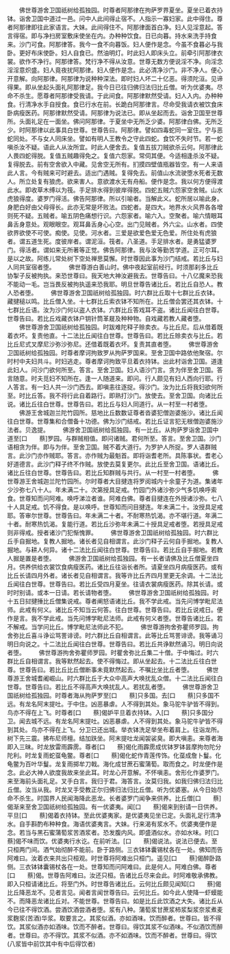<!-- { "loadSidebar": true } -->
　　佛世尊游舍卫国祇树给孤独园。时尊者阿那律在拘萨罗界夏坐。夏坐已着衣持钵。诣舍卫国中道过一邑。问中人此间得止宿不。人指示一寡妇家。此中得住。尊者阿那律即往此家语言。大妹。此间得住不。阿那律面首白净。妇人见淫意起。答言得宿。即与净扫房室敷床使坐在内。办种种饮食。日已向暮。持水来洗手持食来。沙门可食。阿那律答。我今一食不向暮饭。妇人便作是念。今虽不食暮必与我卧。更好布床使卧。妇人自食已。然油明灯。时此妇人即床头立。前牵引阿那律衣裳。欲作不净行。阿那律答。梵行净不得从汝意。世尊无数方便说淫不净。向淫念淫淫意炽盛。妇人竟夜扰阿那律。妇人便作是念。此必清净沙门。非不净人。便心开意解。向阿那律。阿那律为说种种深法。即时妇人坏二十亿恶。得须陀洹。见谛得果。即从坐起头面礼阿那律足。我今日已往归佛归法归比丘僧。听为优婆夷。尽命不杀生。愿尊者阿那律受我请。于此间食。阿那律默然受请。妇人入内。办种种食。行清净水手自授食。食已行水在前。长跪白阿那律言。尽命受我请衣被饮食床卧病瘦医药。阿那律默然受请。阿那律为说法已。即从坐起而去。诣舍卫国至世尊所。头面礼足在一面坐。佛问阿那律。于夏坐中无所乏少婆。阿那律白佛。无所乏少。时阿那律以此事具白世尊。世尊告曰。阿那律。譬如四毒蛇同一室住。宁与恶蛇同处。不与女人同床坐。譬如有明人王教令之守此四蛇。食饮不失时节。若一蛇嗔杀汝不疑。语此人从汝所宜。时此人便舍去。复值五拔刀贼欲杀云何。阿那律此人畏四蛇得脱。复值五贼趣得免之。复值六怨家。常伺其便。今适相逢杀汝不疑。复得脱去。前有空舍欲入中藏。见舍空无所有。扪摸四壁值瓶器皆空。有一人来语此人言。今有贼来可时避去。适出门遇贼。复得免去。前值山水流驶堕水死者无数人。所立处复有狼虎。欲来害人。意欲渡水无有舟船。便作是念。我以何方便得渡此水。即收草木缚以为筏。手足排水得到彼岸得脱。四蛇五贼六怨家空舍贼。山水虎狼得度。婆罗门得活。佛告阿那律。所以引喻者。当解此义。蛇所居以喻此身。身肥白好由父母得长。此亦无常是坏败法。四蛇者。是四大。地界水火风界各各增则死不疑。五贼者。喻五阴色痛想行识。六怨家者。喻六入。空聚者。喻六情眼耳鼻舌身意处。观眼眼空。观耳鼻舌身心心空。出门见贼者。外六尘。山水者。四使欲界欲使不可使。痴使。见使。河水者。三爱是欲爱色爱无色爱。所住处有虎狼者。谓五道生死。度彼岸者。谓泥洹。筏者。八圣道。手足排水者。是勇猛婆罗门。得活者。谓如来无所著等正觉。佛告阿那律。我与汝等勤苦学道。正可尔耳。是以之故。阿练儿常处树下空处禅思莫懈。时世尊因此事为沙门结戒。若比丘与妇人同共室宿者堕。
　　佛世尊游白善山时。佛中夜起室前经行。时须那刹多比丘协掣子反被拘执。来恐世尊曰。我天地大神汝避我去。世尊告曰。十八亿魔来恐我不能动一毛。岂当畏反被拘执遥来恐我耶。明旦世尊告诸比丘。若比丘自恐人。教人恐者堕。
　　佛世尊游舍卫国祇树给孤独园。时六群比丘取十七群比丘衣钵。藏揵槌以鸣。比丘僧入坐。十七群比丘索衣钵不知所在。比丘僧会罢还其衣钵。十七群比丘语。汝为沙门何以盗人衣钵。六群比丘答戏耳不盗。诸比丘闻往白世尊。世尊告曰。若比丘戏藏衣钵户钥针筒革屣及种种物。自戏藏若教人藏者堕。
　　佛世尊游舍卫国祇树给孤独园。时跋难陀释子赊卖衣。与比丘尼。后从借着既着衣坏。复责他直。十二法比丘闻往白世尊。世尊告曰。若比丘赊卖衣与比丘。若比丘尼式叉摩尼沙弥沙弥尼。还借着既着衣坏。复责其直者堕。
　　佛世尊游舍卫国祇树给孤独园。时尊者摩诃拘致罗从拘萨罗国来。至舍卫国中路依他聚宿。尔时村中夫妇共斗。时妇逃走。尊者摩诃拘致平旦着衣持钵。出此村诣舍卫国。道逢此妇人。问沙门欲何所至。答言。至舍卫国。妇人语沙门言。贪为伴至舍卫国。答言随意。时夫觅妇不知所在。逢一人随道来。即问。行人颇见有妇人西向行耶。行人答言。有一妇人共一沙门西去。即嗔恚往逐捉。得沙门。汝为比丘将我妇欲何所至。时比丘答。我不将行此自着路行。即熟打沙门。放使去。至舍卫国。向诸比丘说。诸比丘往白世尊。世尊告曰。若比丘与妇人同道行。从一村至一村者堕。
　　佛游王舍城迦兰陀竹园所。慈地比丘数数证尊者沓婆犯僧迦婆施沙。诸比丘闻往白世尊。世尊集和合僧备十功德。佛为沙门结戒。若比丘证言犯无根僧迦婆施沙法者。贝逸提。
　　佛游舍卫国祇树给孤独园。有一比丘。从拘萨罗诣舍卫国中道至[口　　蔡]罗园。与群贼相值。即问诸贼。君何所至。答言。至舍卫国。沙门语相贪为伴。即与为伴。至舍卫国。贼不着大道行。为罗护人所捉。罗人语群贼言。此沙门亦作贼耶。答言。亦作贼为最魁首。即将诣耆老所。具陈事状。耆老心好道德言。此沙门释子终不作贼。放使去莫复更尔。此比丘至舍卫国。语诸比丘。诸比丘往白世尊。世尊告曰。若比丘知群贼与共行。从一村至一村者堕。
　　佛世尊游王舍城迦兰陀竹园所。尔时尊者大目揵连将罗阅城内十余童子为道。集诸年少沙弥七八十人。年未满二十。次第授具足戒。竹园门外诸沙弥少气多饥唤呼索食。世尊知而问阿难。唤呼涕泣者谁。阿难白佛。尊者目揵连在外授诸沙弥。七八十人具足戒。饥不得食。是以唤呼。世尊知而问目揵连。年未满二十。汝授具足戒耶。答审尔世尊。世尊告曰。年未满二十者。不耐寒热饥渴。亦不堪行道。年满二十者。耐寒热饥渴。复能行道。若比丘沙弥年未满二十授具足戒者堕。若授具足戒则非得戒。授者诸沙门犯惭愧罪。
　　佛世尊游舍卫国祇树给孤独园。时六群比丘手自掘地。复教人掘地。诸长者见自相谓言。此沙门释子云何自手掘地。复教人掘地。与耕人何异。诸十二法比丘闻往白世尊。世尊告曰。若比丘自手掘地。若教人掘是置是者堕。
　　佛游舍卫国祇树给孤独园。有一长者请佛及比丘僧夏坐四月。供养供给衣裳饮食病瘦医药。诸比丘往诣长者所。请夏坐四月病瘦医药。或有比丘长请四月外者。诸长者见自相谓言。我等许比丘齐四月里更无余调。十二法比丘闻往白世尊。世尊告曰。若比丘受四月夏坐。往请衣裳病瘦医药。除其长请。或时时别请。或本一日请。若长请物者堕。
　　佛世尊游舍卫国祇树给孤独园。时十五日挝揵捶比丘僧集说戒。尊者阐怒语诸比丘。我不学此戒。当先问博学毗尼法师。此戒有何义。诸比丘不知当云何答。往白世尊。世尊告曰。若比丘说戒日。便作是言。我不学此戒。当先问博学毗尼法师。此戒有何义者堕。世尊告诸比丘。若不解戒。当学问比丘。博学毗尼法师此不犯。
　　佛世尊游拘舍弥瞿师罗园。拘舍弥比丘喜斗诤讼骂詈诽谤。时六群比丘自相谓言。此等比丘骂詈诽谤。我等诵习明日向说之。十二法比丘闻往白世尊。世尊告曰。若比丘共诤默然诵习。明日向说者堕。
　　佛世尊游拘舍弥瞿师罗园。时瞿舍弥比丘集二十僧。于中悔过。时六群比丘自相谓言。我等默然起去。使不得悔过。即从坐起去。十二法比丘往白世尊。世尊告曰。若比丘比丘僧断事未竟默然起去。不嘱比坐比丘者堕。
　　佛世尊游王舍城耆阇崛山。时六群比丘于大众中高声大唤扰乱众僧。十二法比丘闻往白世尊。世尊告曰。若比丘不得高声大唤扰乱人。若扰乱者堕。
　　佛世尊游舍卫国祇树给孤独园。时尊者海从拘萨罗至[口　　蔡]只多国。去[口　　蔡]只多国不远。有龙名阿末提吐。于中住。凶恶暴虐。人不得到其处。象马驼牛驴皆不得到。鸟亦不得在上飞。时尊者[口　　蔡]偈妒平旦着衣持钵。入[口　　蔡]只多国分卫。闻去城不远。有龙名阿末提吐。凶恶暴虐。人不得到其处。象马驼牛驴皆不得到其处。鸟亦不得在上飞。分卫已还出城。举衣钵洗足举坐布着肩上。往诣龙所。树下先三震。拂布尼师檀。结加趺坐。阿末提吐龙闻袈裟臭。即大嗔恚。来尊者海即入三昧。时龙放雷雨霹雳。尊者[口　　蔡]偈化雨霹雳成优钵罗钵昙摩拘勿陀分陀利。时龙复雨蛇虿龟鳖。尊者[口　　蔡]偈化蛇作青莲传饰。化虿成詹卜鬘。化龟鳖为百叶华鬘。龙复雨掷牟刀戟。海化成甘蔗石蜜蒲萄。取而食之。时龙便作是念。此必大神人欲度我故来坐此耳。时龙心开意解。不怀嗔恚。舍形化作婆罗门。来至海前头面礼足。叉手白言。我归于君。海答言。汝莫归我。如我归佛归法归比丘僧。汝当从我。时龙叉手受教正尔归佛归法归比丘僧。听为优婆塞。从今日始尽命不杀生。时国界人民闻海降此恶龙。长者婆罗门闻争来供养。比丘僧[口　　蔡]偈渐来至舍卫国祇树给孤独园。有一优婆夷。闻[口　　蔡]偈来到别请一日供养。平旦[口　　蔡]偈着衣持钵。至此优婆夷家。是优婆夷见坐已定。头面礼足行清净水。自手斟酌布种种食。海语优婆夷言。大妹。行来渴有浆水不。优婆夷便作是念。若当与黑石蜜蒲萄浆苦酒浆者。恐发腹内风。即盛酒似水。亦如水味。时[口　　蔡]偈不味而饮。优婆夷行水讫。在前听法。[口　　蔡]偈说法。说法已便去。至只桓两门间。酒气始彻醉不能前。卧于路侧。三衣钵钵囊锡杖各在一处。佛知而告阿难曰。汝着衣来共出只桓观。时世尊将阿难出只桓门。遥见[口　　蔡]偈醉卧路侧。三衣钵钵囊锡杖各在一处。世尊知而问阿难曰。此是何人。阿难白佛。尊者[口　　蔡]偈。世尊告阿难曰。汝还只桓。告诸比丘尽来会此。时阿难敬承佛教。即入只桓请诸比丘。将至门外。时世尊告诸比丘。云何比丘颇见闻知[口　　蔡]偈比丘降恶龙不。见者言见。闻者言闻世尊告曰。云何比丘。如今此人使降一虾蟆能不。而降恶龙诸比丘对。不能世尊。世尊告曰。如是比丘此饮酒之大失。诸比丘从今已往不得饮酒。尝酒饮酒尝酒者堕。浆有八种。蒲萄浆甘蔗浆柿浆梨浆奈浆煮麦浆麴浆(苦酒)华浆。取要言之。其浆似酒。亦如酒味。饮而醉者。世尊曰。皆不得饮。其浆似酒亦如酒味。饮而不醉者。世尊曰。得饮其浆不似酒味。不似酒饮而醉者。世尊曰。亦不得饮。其浆不似酒。亦不如酒味。饮而不醉者。世尊曰。得饮(八浆皆中前饮其中有中后得饮者)
